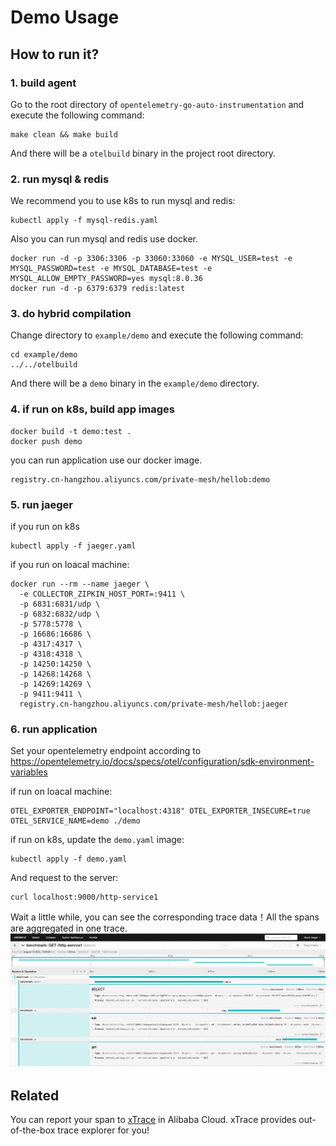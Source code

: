 # Demo Usage
## How to run it?
### 1. build agent
Go to the root directory of `opentelemetry-go-auto-instrumentation` and execute the following command:
```shell
make clean && make build
```
And there will be a `otelbuild` binary in the project root directory.
### 2. run mysql & redis
We recommend you to use k8s to run mysql and redis:
```shell
kubectl apply -f mysql-redis.yaml
```
Also you can run mysql and redis use docker.
```shell
docker run -d -p 3306:3306 -p 33060:33060 -e MYSQL_USER=test -e MYSQL_PASSWORD=test -e MYSQL_DATABASE=test -e MYSQL_ALLOW_EMPTY_PASSWORD=yes mysql:8.0.36
docker run -d -p 6379:6379 redis:latest
```

### 3. do hybrid compilation
Change directory to `example/demo` and execute the following command:
```shell
cd example/demo
../../otelbuild
```
And there will be a `demo` binary in the `example/demo` directory.
### 4. if run on k8s, build app images
```shell
docker build -t demo:test .
docker push demo
```
you can run application use our docker image.
```shell
registry.cn-hangzhou.aliyuncs.com/private-mesh/hellob:demo
```
### 5. run jaeger
if you run on k8s
```shell
kubectl apply -f jaeger.yaml
```
if you run on loacal machine:
```shell
docker run --rm --name jaeger \
  -e COLLECTOR_ZIPKIN_HOST_PORT=:9411 \
  -p 6831:6831/udp \
  -p 6832:6832/udp \
  -p 5778:5778 \
  -p 16686:16686 \
  -p 4317:4317 \
  -p 4318:4318 \
  -p 14250:14250 \
  -p 14268:14268 \
  -p 14269:14269 \
  -p 9411:9411 \
  registry.cn-hangzhou.aliyuncs.com/private-mesh/hellob:jaeger
```
### 6. run application
Set your opentelemetry endpoint according to https://opentelemetry.io/docs/specs/otel/configuration/sdk-environment-variables

if run on loacal machine:
```shell
OTEL_EXPORTER_ENDPOINT="localhost:4318" OTEL_EXPORTER_INSECURE=true OTEL_SERVICE_NAME=demo ./demo
```
if run on k8s, update the `demo.yaml` image:
```shell
kubectl apply -f demo.yaml
```
And request to the server:
```shell
curl localhost:9000/http-service1
```
Wait a little while, you can see the corresponding trace data！All the spans are aggregated in one trace.
![jaeger.png](jaeger.png)

## Related
You can report your span to [xTrace](https://help.aliyun.com/zh/opentelemetry/?spm=a2c4g.750001.J_XmGx2FZCDAeIy2ZCWL7sW.10.15152842aYbIq9&scm=20140722.S_help@@%E6%96%87%E6%A1%A3@@90275.S_BB2@bl+RQW@ag0+BB1@ag0+hot+os0.ID_90275-RL_xtrace-LOC_suggest~UND~product~UND~doc-OR_ser-V_3-P0_0) in Alibaba Cloud. xTrace provides out-of-the-box trace explorer for you!
